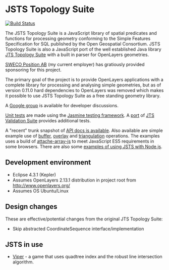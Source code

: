# JSTS Topology Suite

[![Build Status](https://travis-ci.org/bjornharrtell/jsts.svg)](https://travis-ci.org/bjornharrtell/jsts)

The JSTS Topology Suite is a JavaScript library of spatial predicates and functions 
for processing geometry conforming to the Simple Features Specification for SQL published by
the Open Geospatial Consortium. JSTS Topology Suite is also a JavaScript port of the well 
established Java library [JTS Topology Suite](http://tsusiatsoftware.net/jts/main.html) with
a built in parser for OpenLayers geometries.

[SWECO Position AB](http://www.swecogroup.com/en/Sweco-group/Services/Geographical-IT/) (my current employer) has gratiously provided sponsoring for this project.

The primary goal of the project is to provide OpenLayers applications with a complete library for processing
and analysing simple geometries, but as of version 0.11.0 hard dependencies to OpenLayers was removed
which makes it possible to use JSTS Topology Suite as a free standing geometry library.

A [Google group](http://groups.google.com/group/jsts-devs) is available for developer discussions.

[Unit tests](http://bjornharrtell.github.com/jsts/test/SpecRunner.html) are made
using the [Jasmine testing framework](https://github.com/pivotal/jasmine). A 
[port](http://bjornharrtell.github.com/jsts/validationsuite/index.html) of
[JTS Validation Suite](http://www.vividsolutions.com/jts/tests/index.html) provides
additional tests.

A "recent" trunk snapshot of [API docs is available](http://bjornharrtell.github.com/jsts/doc/api/index.html). Also
available are simple example use of [buffer](http://bjornharrtell.github.com/jsts/examples/buffer.html), 
[overlay](http://bjornharrtell.github.com/jsts/examples/overlay.html) and [triangulation](http://bjornharrtell.github.com/jsts/examples/triangulation.html)
operations. The examples uses a build of [attache-array-js](http://github.com/olooney/attache-array-js) to meet JavaScript ES5 requirements in some browsers.
There are also some [examples of using JSTS with Node.js](https://github.com/bjornharrtell/jsts/tree/master/examples/nodejs).

## Development environment

* Eclipse 4.3.1 (Kepler)
* Assumes OpenLayers 2.13.1 distribution in project root from http://www.openlayers.org/
* Assumes OS Ubuntu/Linux

## Design changes

These are effective/potential changes from the original JTS Topology Suite:

* Skip abstracted CoordinateSequence interface/implementation

## JSTS in use

* [Viper](https://github.com/bjornharrtell/viper) - a game that uses quadtree index and the robust line intersection algorithm.
